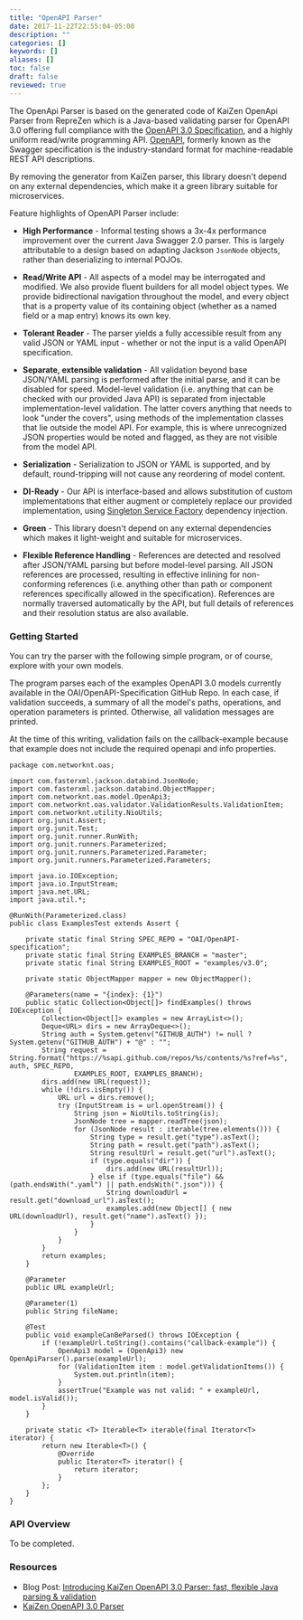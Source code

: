 ```yaml
---
title: "OpenAPI Parser"
date: 2017-11-22T22:55:04-05:00
description: ""
categories: []
keywords: []
aliases: []
toc: false
draft: false
reviewed: true
---
```


The OpenApi Parser is based on the generated code of KaiZen OpenApi Parser from RepreZen which is a Java-based validating parser for OpenAPI 3.0 offering full compliance with the [OpenAPI 3.0 Specification](https://github.com/OAI/OpenAPI-Specification/blob/master/versions/3.0.0.md), and a highly uniform read/write programming API. [OpenAPI](http://openapis.org), formerly known as the Swagger specification is the industry-standard format for machine-readable REST API descriptions.

By removing the generator from KaiZen parser, this library doesn't depend on any external dependencies, which make it a green library suitable for microservices. 


Feature highlights of OpenAPI Parser include:

* **High Performance** - Informal testing shows a 3x-4x performance improvement over the current Java Swagger 2.0 parser. This is largely attributable to a design based on adapting Jackson
  `JsonNode` objects, rather than deserializing to internal POJOs.
  
* **Read/Write API** - All aspects of a model may be interrogated and modified. We also provide fluent builders for all model object types. We provide bidirectional navigation throughout the model, and every object that is a property value of its containing object (whether as a named field or a map entry) knows its own key.
  
* **Tolerant Reader** - The parser yields a fully accessible result from any valid JSON or YAML input - whether or not the input is a valid OpenAPI specification.
  
* **Separate, extensible validation** - All validation beyond base JSON/YAML parsing is performed after the initial parse, and it can be disabled for speed. Model-level validation (i.e. anything that can be checked with our provided Java API) is separated from injectable implementation-level validation. The latter covers anything that needs to look "under the covers", using methods of the implementation classes that lie outside the model API. For example, this is where unrecognized JSON properties would be noted and flagged, as they are not visible from the model API.

* **Serialization** - Serialization to JSON or YAML is supported, and by default, round-tripping will not cause any reordering of model content.
  
* **DI-Ready** - Our API is interface-based and allows substitution of custom implementations that either augment or completely replace our provided implementation, using [Singleton Service Factory][] dependency injection.
  
* **Green** - This library doesn't depend on any external dependencies which makes it light-weight and suitable for microservices. 
  
* **Flexible Reference Handling** - References are detected and resolved after JSON/YAML parsing but before model-level parsing. All JSON references are processed, resulting in effective inlining for non-conforming references (i.e. anything other than path or component references specifically allowed in the
specification). References are normally traversed automatically by the API, but full details of references and their resolution status are also available.


### Getting Started

You can try the parser with the following simple program, or of course, explore with your own models.

The program parses each of the examples OpenAPI 3.0 models currently available in the OAI/OpenAPI-Specification GitHub Repo. In each case, if validation succeeds, a summary of all the model's paths, operations, and operation parameters is printed. Otherwise, all validation messages are printed.

At the time of this writing, validation fails on the callback-example because that example does not include the required openapi and info properties.

```
package com.networknt.oas;

import com.fasterxml.jackson.databind.JsonNode;
import com.fasterxml.jackson.databind.ObjectMapper;
import com.networknt.oas.model.OpenApi3;
import com.networknt.oas.validator.ValidationResults.ValidationItem;
import com.networknt.utility.NioUtils;
import org.junit.Assert;
import org.junit.Test;
import org.junit.runner.RunWith;
import org.junit.runners.Parameterized;
import org.junit.runners.Parameterized.Parameter;
import org.junit.runners.Parameterized.Parameters;

import java.io.IOException;
import java.io.InputStream;
import java.net.URL;
import java.util.*;

@RunWith(Parameterized.class)
public class ExamplesTest extends Assert {

	private static final String SPEC_REPO = "OAI/OpenAPI-specification";
	private static final String EXAMPLES_BRANCH = "master";
	private static final String EXAMPLES_ROOT = "examples/v3.0";

	private static ObjectMapper mapper = new ObjectMapper();

	@Parameters(name = "{index}: {1}")
	public static Collection<Object[]> findExamples() throws IOException {
		Collection<Object[]> examples = new ArrayList<>();
		Deque<URL> dirs = new ArrayDeque<>();
		String auth = System.getenv("GITHUB_AUTH") != null ? System.getenv("GITHUB_AUTH") + "@" : "";
		String request = String.format("https://%sapi.github.com/repos/%s/contents/%s?ref=%s", auth, SPEC_REPO,
				EXAMPLES_ROOT, EXAMPLES_BRANCH);
		dirs.add(new URL(request));
		while (!dirs.isEmpty()) {
			URL url = dirs.remove();
			try (InputStream is = url.openStream()) {
				String json = NioUtils.toString(is);
				JsonNode tree = mapper.readTree(json);
				for (JsonNode result : iterable(tree.elements())) {
					String type = result.get("type").asText();
					String path = result.get("path").asText();
					String resultUrl = result.get("url").asText();
					if (type.equals("dir")) {
						dirs.add(new URL(resultUrl));
					} else if (type.equals("file") && (path.endsWith(".yaml") || path.endsWith(".json"))) {
						String downloadUrl = result.get("download_url").asText();
						examples.add(new Object[] { new URL(downloadUrl), result.get("name").asText() });
					}
				}
			}
		}
		return examples;
	}

	@Parameter
	public URL exampleUrl;

	@Parameter(1)
	public String fileName;

	@Test
	public void exampleCanBeParsed() throws IOException {
		if (!exampleUrl.toString().contains("callback-example")) {
			OpenApi3 model = (OpenApi3) new OpenApiParser().parse(exampleUrl);
			for (ValidationItem item : model.getValidationItems()) {
				System.out.println(item);
			}
			assertTrue("Example was not valid: " + exampleUrl, model.isValid());
		}
	}

	private static <T> Iterable<T> iterable(final Iterator<T> iterator) {
		return new Iterable<T>() {
			@Override
			public Iterator<T> iterator() {
				return iterator;
			}
		};
	}
}

```


### API Overview

To be completed.

### Resources
* Blog Post: [Introducing KaiZen OpenAPI 3.0 Parser: fast, flexible Java parsing & validation](http://www.reprezen.com/blog/kaizen-openapi-3_0-parser-swagger-java-open-source)
* [KaiZen OpenAPI 3.0 Parser](https://github.com/RepreZen/KaiZen-OpenApi-Parser)


[Singleton Service Factory]: /concern/service/